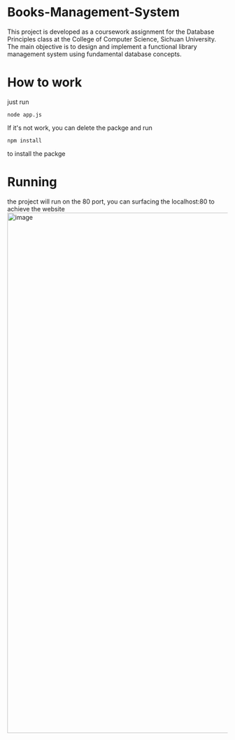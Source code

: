 # Books-Management-System

This project is developed as a coursework assignment for the Database Principles class at the College of Computer Science, Sichuan University. The main objective is to design and implement a functional library management system using fundamental database concepts. 

# How to work

just run 

    node app.js
If it's not work, you can delete the packge and run

    npm install
to install the packge

# Running
the project will run on the 80 port, you can surfacing the localhost:80 to achieve the website
<img width="1186" alt="image" src="https://github.com/user-attachments/assets/33576e32-1d62-4aec-b1d2-61226cc249c9" />

